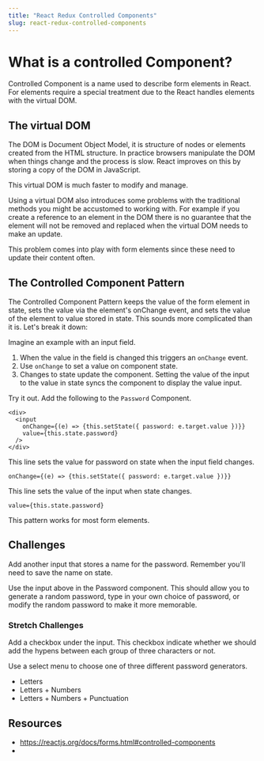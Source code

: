```yaml
---
title: "React Redux Controlled Components"
slug: react-redux-controlled-components
---
```


# What is a controlled Component? 

Controlled Component is a name used to describe form elements 
in React. For elements require a special treatment due to the 
React handles elements with the virtual DOM. 

## The virtual DOM

The DOM is Document Object Model, it is structure of nodes or elements created from 
the HTML structure. In practice browsers manipulate the DOM when things change
and the process is slow. React improves on this by storing a copy of the DOM in 
JavaScript. 

This virtual DOM is much faster to modify and manage. 

Using a virtual DOM also introduces some problems with the traditional methods you 
might be accustomed to working with. For example if you create a reference to 
an element in the DOM there is no guarantee that the element will not be removed 
and replaced when the virtual DOM needs to make an update. 

This problem comes into play with form elements since these need to update their 
content often. 

## The Controlled Component Pattern

The Controlled Component Pattern keeps the value of the form element in state, 
sets the value via the element's onChange event, and sets the value of the 
element to value stored in state. This sounds more complicated than it is. 
Let's break it down: 

Imagine an example with an input field. 

1. When the value in the field is changed this triggers an `onChange` event. 
2. Use `onChange` to set a value on component state. 
3. Changes to state update the component. Setting the value of the input to the 
value in state syncs the component to display the value input. 

Try it out. Add the following to the `Password` Component. 

```JSX
<div>
  <input
    onChange={(e) => {this.setState({ password: e.target.value })}}
    value={this.state.password}
  />
</div>
```

This line sets the value for password on state when the input field changes. 

`onChange={(e) => {this.setState({ password: e.target.value })}}`

This line sets the value of the input when state changes. 

`value={this.state.password}`

This pattern works for most form elements. 

## Challenges 

Add another input that stores a name for the password. Remember you'll need to 
save the name on state. 

Use the input above in the Password component. This should allow you to generate 
a random password, type in your own choice of password, or modify the random 
password to make it more memorable. 

### Stretch Challenges

Add a checkbox under the input. This checkbox indicate whether we should add the 
hypens between each group of three characters or not. 

Use a select menu to choose one of three different password generators. 

- Letters
- Letters + Numbers
- Letters + Numbers + Punctuation

## Resources 

- https://reactjs.org/docs/forms.html#controlled-components
- 
